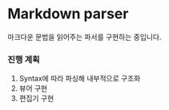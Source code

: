 # Markdown parser
마크다운 문법을 읽어주는 파서를 구현하는 중입니다.

### 진행 계획
1. Syntax에 따라 파싱해 내부적으로 구조화
2. 뷰어 구현
3. 편집기 구현
